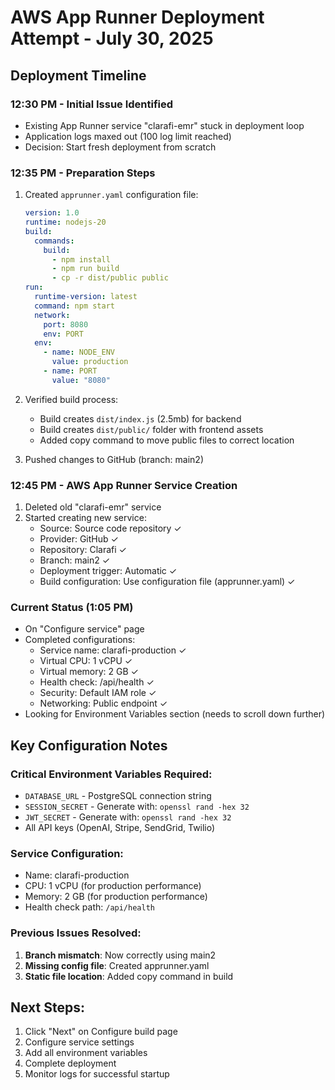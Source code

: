 # AWS App Runner Deployment Attempt - July 30, 2025

## Deployment Timeline

### 12:30 PM - Initial Issue Identified
- Existing App Runner service "clarafi-emr" stuck in deployment loop
- Application logs maxed out (100 log limit reached)
- Decision: Start fresh deployment from scratch

### 12:35 PM - Preparation Steps
1. Created `apprunner.yaml` configuration file:
   ```yaml
   version: 1.0
   runtime: nodejs-20
   build:
     commands:
       build:
         - npm install
         - npm run build
         - cp -r dist/public public
   run:
     runtime-version: latest
     command: npm start
     network:
       port: 8080
       env: PORT
     env:
       - name: NODE_ENV
         value: production
       - name: PORT
         value: "8080"
   ```

2. Verified build process:
   - Build creates `dist/index.js` (2.5mb) for backend
   - Build creates `dist/public/` folder with frontend assets
   - Added copy command to move public files to correct location

3. Pushed changes to GitHub (branch: main2)

### 12:45 PM - AWS App Runner Service Creation
1. Deleted old "clarafi-emr" service
2. Started creating new service:
   - Source: Source code repository ✓
   - Provider: GitHub ✓
   - Repository: Clarafi ✓
   - Branch: main2 ✓
   - Deployment trigger: Automatic ✓
   - Build configuration: Use configuration file (apprunner.yaml) ✓

### Current Status (1:05 PM)
- On "Configure service" page
- Completed configurations:
  - Service name: clarafi-production ✓
  - Virtual CPU: 1 vCPU ✓
  - Virtual memory: 2 GB ✓
  - Health check: /api/health ✓
  - Security: Default IAM role ✓
  - Networking: Public endpoint ✓
- Looking for Environment Variables section (needs to scroll down further)

## Key Configuration Notes

### Critical Environment Variables Required:
- `DATABASE_URL` - PostgreSQL connection string
- `SESSION_SECRET` - Generate with: `openssl rand -hex 32`
- `JWT_SECRET` - Generate with: `openssl rand -hex 32`
- All API keys (OpenAI, Stripe, SendGrid, Twilio)

### Service Configuration:
- Name: clarafi-production
- CPU: 1 vCPU (for production performance)
- Memory: 2 GB (for production performance)
- Health check path: `/api/health`

### Previous Issues Resolved:
1. **Branch mismatch**: Now correctly using main2
2. **Missing config file**: Created apprunner.yaml
3. **Static file location**: Added copy command in build

## Next Steps:
1. Click "Next" on Configure build page
2. Configure service settings
3. Add all environment variables
4. Complete deployment
5. Monitor logs for successful startup